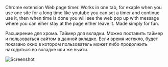 Chrome extension Web page timer.
Works in one tab, for exaple when you use one site for a long time like youtube you can set a timer and continue use it, then when time is done you will see the web pop up with message where you can eiher stay at the page either leave it.
Made simply for fun.

Расширение для хрома. Таймер для вкладки. Можно поставить таймер и пользоваться сайтом в данной вкладке. Если время истекло, будет показано окно в котором пользователь может либо продолжить находиться во вкладке или же выйти.

![Screenshot](https://github.com/[stevenKirill]/[timer-tab-extension]/blob/[master]/screen.png?raw=false)
